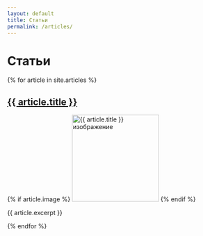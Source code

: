 ```yaml
---
layout: default
title: Статьи
permalink: /articles/
---
```


<h1>Статьи</h1>
{% for article in site.articles %}
  <h2><a href="{{ article.url }}">{{ article.title }}</a></h2>
  {% if article.image %}
    <img src="{{ article.image }}" alt="{{ article.title }} изображение" style="width:200px; height:auto;">
  {% endif %}
  <p>{{ article.excerpt }}</p>
{% endfor %}
